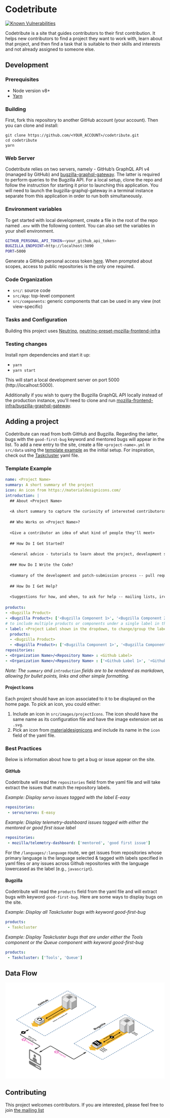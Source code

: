 # Codetribute

[![Known Vulnerabilities][snyk-image]][snyk-url]

Codetribute is a site that guides contributors to
their first contribution. It helps new contributors 
to find a project they want to work with, learn about 
that project, and then find a task that is suitable 
to their skills and interests and not already assigned to 
someone else.

## Development

### Prerequisites

- Node version v8+
- [Yarn](https://www.npmjs.com/package/yarn)

### Building

First, fork this repository to another GitHub account (your account).
Then you can clone and install:

```
git clone https://github.com/<YOUR_ACCOUNT>/codetribute.git
cd codetribute
yarn
```

### Web Server
Codetribute relies on two servers, namely - GitHub’s GraphQL API v4 (managed by GitHub) and
[bugzilla-graphql-gateway](http://github.com/mozilla-frontend-infra/bugzilla-graphql-gateway). 
The latter is required to perform queries to the Bugzilla API. For a local setup, clone the repo 
and follow the instruction for starting it prior to launching this application. You will need to
launch the bugzilla-graphql-gateway in a terminal instance separate from this application in order 
to run both simultaneously.

### Environment variables

To get started with local development, create a file in the root of the repo named
`.env` with the following content. You can also set the variables in your shell environment.

```bash
GITHUB_PERSONAL_API_TOKEN=<your_github_api_token>
BUGZILLA_ENDPOINT=http://localhost:3090
PORT=5000
```

Generate a GitHub personal access token [here](https://github.com/settings/tokens). When prompted
about scopes, access to public repositories is the only one required.

### Code Organization

- `src/`: source code
- `src/App`: top-level component
- `src/components`: generic components that can be used in any view (not view-specific)

### Tasks and Configuration

Building this project uses [Neutrino](https://github.com/mozilla-neutrino/neutrino-dev),
[neutrino-preset-mozilla-frontend-infra](https://github.com/mozilla-frontend-infra/neutrino-preset-mozilla-frontend-infra)

### Testing changes

Install npm dependencies and start it up:

- `yarn`
- `yarn start`

This will start a local development server on port 5000 (http://localhost:5000).

Additionally if you wish to query the Bugzilla GraphQL API locally instead of
the production instance, you'll need to clone and run
[mozilla-frontend-infra/bugzilla-graphql-gateway](https://github.com/mozilla-frontend-infra/bugzilla-graphql-gateway).

## Adding a project

Codetribute can read from both GitHub and Bugzilla. Regarding the latter, bugs with the `good-first-bug` keyword and mentored bugs will appear in the list.
To add a new entry to the site, create a file `<project-name>.yml` in `src/data` using the [template example](#template-example) as the initial setup. 
For inspiration, check out the [Taskcluster](https://github.com/mozilla-frontend-infra/codetribute/blob/main/src/data/taskcluster.yaml) yaml file.

### Template Example

```yaml
name: <Project Name>
summary: A short summary of the project
icon: An icon from https://materialdesignicons.com/
introduction: |
  ## About <Project Name>

  <A short summary to capture the curiosity of interested contributors>

  ## Who Works on <Project Name>?

  <Give a contributor an idea of what kind of people they'll meet>

  ## How Do I Get Started?

  <General advice - tutorials to learn about the project, development setup, repo to clone if there is only one>

  ### How Do I Write the Code?

  <Summary of the development and patch-submission process -- pull requests? patches on bugzilla? tests?>

  ## How Do I Get Help?

  <Suggestions for how, and when, to ask for help -- mailing lists, irc channels, bug or issue comments, etc.>

products:
- <Bugzilla Product>
- <Bugzilla Product>: ['<Bugzilla Component 1>', '<Bugzilla Component 2>']
# to include multiple products or components under a single label in the "Projects" menu, or customize the label:
- label: <Project Label shown in the dropdown, to change/group the label from the default value which is the component name>
  products:
  - <Bugzilla Product>
  - <Bugzilla Product>: ['<Bugzilla Component 1>', '<Bugzilla Component 2>'] 
repositories:
- <Organization Name>/<Repository Name> : <Github Label>
- <Organization Name>/<Repository Name> : ['<Github Label 1>', '<Github Label 2>']

```
_Note: The `summary` and `introduction` fields are to be rendered as markdown, allowing for bullet points, links and other simple formatting._

#### Project Icons

Each project should have an icon associated to it to be displayed on the home page. To pick an icon, you could either:
1. Include an icon in `src/images/projectIcons`. The icon should have the same name as its configuration file
and have the image extension set as `.svg`.
2. Pick an icon from [materialdesignicons](https://materialdesignicons.com) and include its name in the `icon` field of the yaml file.

### Best Practices

Below is information about how to get a bug or issue appear on the site.

#### GitHub

Codetribute will read the `repositories` field from the yaml file and will take extract the issues that match the repository labels.

_Example: Display servo issues tagged with the label *E-easy*_

```yaml
repositories: 
 - servo/servo: E-easy
```

_Example: Display telemetry-dashboard issues tagged with either the *mentored* or *good first issue* label_

```yaml
repositories:
 - mozilla/telemetry-dashboard: ['mentored', 'good first issue']
```

For the `/languages/:language` route, we get issues from repositories whose primary language is the language selected & tagged with labels specified in yaml files
or any issues across Github repositories with the language lowercased as the label (e.g., `javascript`).

#### Bugzilla

Codetribute will read the `products` field from the yaml file and will extract bugs with keyword `good-first-bug`. Here are some ways to display bugs on the site.

_Example: Display all Taskcluster bugs with keyword *good-first-bug*_

```yaml
products: 
 - Taskcluster
```

_Example: Display Taskcluster bugs that are under either the Tools component or the Queue component with keyword *good-first-bug*_

```yaml
products:
 - Taskcluster: ['Tools', 'Queue']
```

## Data Flow

![data flow image](codetribute-data-flow.png)

## Contributing

This project welcomes contributors. If you are interested, please feel free to
join [the mailing list](https://mail.mozilla.org/listinfo/bugsahoy-devel)

[snyk-image]: https://snyk.io/test/github/mozilla-frontend-infra/codetribute/badge.svg
[snyk-url]: https://snyk.io/test/github/mozilla-frontend-infra/codetribute?targetFile=package.json
